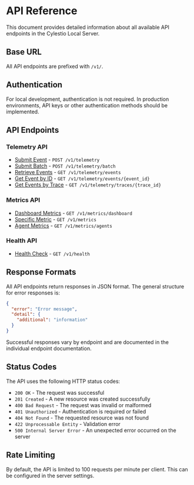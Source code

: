 # API Reference

This document provides detailed information about all available API endpoints in the Cylestio Local Server.

## Base URL

All API endpoints are prefixed with `/v1/`.

## Authentication

For local development, authentication is not required. In production environments, API keys or other authentication methods should be implemented.

## API Endpoints

### Telemetry API

- [Submit Event](./telemetry-submit.md) - `POST /v1/telemetry`
- [Submit Batch](./telemetry-batch.md) - `POST /v1/telemetry/batch`
- [Retrieve Events](./telemetry-events.md) - `GET /v1/telemetry/events`
- [Get Event by ID](./telemetry-event-id.md) - `GET /v1/telemetry/events/{event_id}`
- [Get Events by Trace](./telemetry-trace.md) - `GET /v1/telemetry/traces/{trace_id}`

### Metrics API

- [Dashboard Metrics](./metrics-dashboard.md) - `GET /v1/metrics/dashboard`
- [Specific Metric](./metrics-specific.md) - `GET /v1/metrics`
- [Agent Metrics](./metrics-agents.md) - `GET /v1/metrics/agents`

### Health API

- [Health Check](./health.md) - `GET /v1/health`

## Response Formats

All API endpoints return responses in JSON format. The general structure for error responses is:

```json
{
  "error": "Error message",
  "detail": {
    "additional": "information"
  }
}
```

Successful responses vary by endpoint and are documented in the individual endpoint documentation.

## Status Codes

The API uses the following HTTP status codes:

- `200 OK` - The request was successful
- `201 Created` - A new resource was created successfully
- `400 Bad Request` - The request was invalid or malformed
- `401 Unauthorized` - Authentication is required or failed
- `404 Not Found` - The requested resource was not found
- `422 Unprocessable Entity` - Validation error
- `500 Internal Server Error` - An unexpected error occurred on the server

## Rate Limiting

By default, the API is limited to 100 requests per minute per client. This can be configured in the server settings. 